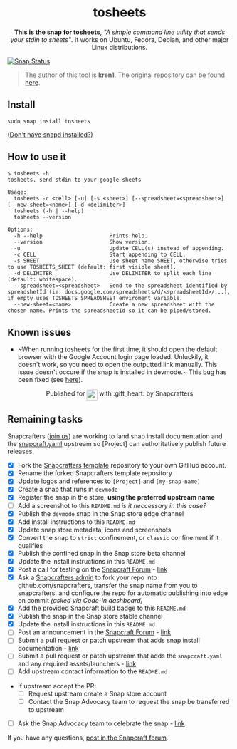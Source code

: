 <h1 align="center">tosheets</h1>
<p align="center"><b>This is the snap for tosheets</b>, <i>"A simple command line utility that sends your stdin to sheets"</i>. It works on Ubuntu, Fedora, Debian, and other major Linux
distributions.</p>

[![Snap Status](https://build.snapcraft.io/badge/konrad11901/tosheets-snap.svg)](https://build.snapcraft.io/user/konrad11901/tosheets-snap)

> The author of this tool is **kren1**. The original repository can be found [here](https://github.com/kren1/tosheets).
<!-- Uncomment and modify this when you are provided a build status badge
<p align="center">
<a href="https://build.snapcraft.io/user/snapcrafters/fork-and-rename-me"><img src="https://build.snapcraft.io/badge/snapcrafters/fork-and-rename-me.svg" alt="Snap Status"></a>
</p>
-->

## Install

    sudo snap install tosheets

([Don't have snapd installed?](https://snapcraft.io/docs/core/install))

## How to use it
    $ tosheets -h
    tosheets, send stdin to your google sheets

    Usage:
      tosheets -c <cell> [-u] [-s <sheet>] [--spreadsheet=<spreadsheet>] [--new-sheet=<name>] [-d <delimiter>]
      tosheets (-h | --help)
      tosheets --version
      
    Options:
      -h --help                     Prints help.
      --version                     Show version.
      -u                            Update CELL(s) instead of appending.
      -c CELL                       Start appending to CELL.
      -s SHEET                      Use sheet name SHEET, otherwise tries to use TOSHEETS_SHEET (default: first visible sheet). 
      -d DELIMITER                  Use DELIMITER to split each line (default: whitespace).
      --spreadsheet=<spreadsheet>   Send to the spreadsheet identified by spreadshetId (ie. docs.google.com/spreadsheets/d/<spreadsheetId>/...), if empty uses TOSHEETS_SPREADSHEET enviroment variable.                                
      --new-sheet=<name>            Create a new spreadsheet with the chosen name. Prints the spreadsheetId so it can be piped/stored.


## Known issues

* ~When running tosheets for the first time, it should open the default browser with the Google Account login page loaded. Unluckily, it doesn't work, so you need to open the outputted link manually. This issue doesn't occure if the snap is installed in devmode.~ This bug has been fixed (see [here](https://github.com/konrad11901/tosheets-snap/pull/1)).

<p align="center">Published for <img src="http://anything.codes/slack-emoji-for-techies/emoji/tux.png" align="top" width="24" /> with :gift_heart: by Snapcrafters</p>

## Remaining tasks

Snapcrafters ([join us](https://forum.snapcraft.io/t/join-snapcrafters/1325)) 
are working to land snap install documentation and
the [snapcraft.yaml](https://github.com/snapcrafters/fork-and-rename-me/blob/master/snap/snapcraft.yaml)
upstream so [Project] can authoritatively publish future releases.

  - [x] Fork the [Snapcrafters template](https://github.com/snapcrafters/fork-and-rename-me) repository to your own GitHub account.
  - [x] Rename the forked Snapcrafters template repository
  - [x] Update logos and references to `[Project]` and `[my-snap-name]`
  - [x] Create a snap that runs in `devmode`
  - [x] Register the snap in the store, **using the preferred upstream name**
  - [ ] Add a screenshot to this `README.md` _is it neccessary in this case?_
  - [x] Publish the `devmode` snap in the Snap store edge channel
  - [x] Add install instructions to this `README.md`
  - [x] Update snap store metadata, icons and screenshots
  - [x] Convert the snap to `strict` confinement, or `classic` confinement if it qualifies
  - [x] Publish the confined snap in the Snap store beta channel
  - [x] Update the install instructions in this `README.md`
  - [x] Post a call for testing on the [Snapcraft Forum](https://forum.snapcraft.io) - [link](https://forum.snapcraft.io/t/call-for-testing-tosheets/3109/1)
  - [x] Ask a [Snapcrafters admin](https://github.com/orgs/snapcrafters/people?query=%20role%3Aowner) to fork your repo into github.com/snapcrafters, transfer the snap name from you to snapcrafters, and configure the repo for automatic publishing into edge on commit _(asked via Code-in dashboard)_
  - [x] Add the provided Snapcraft build badge to this `README.md`
  - [x] Publish the snap in the Snap store stable channel
  - [x] Update the install instructions in this `README.md`
  - [ ] Post an announcement in the [Snapcraft Forum](https://forum.snapcraft.io) - [link]()
  - [ ] Submit a pull request or patch upstream that adds snap install documentation - [link]()
  - [ ] Submit a pull request or patch upstream that adds the `snapcraft.yaml` and any required assets/launchers - [link]()
  - [ ] Add upstream contact information to the `README.md`  
  - If upstream accept the PR:
    - [ ] Request upstream create a Snap store account
    - [ ] Contact the Snap Advocacy team to request the snap be transferred to upstream
  - [ ] Ask the Snap Advocacy team to celebrate the snap - [link]()

If you have any questions, [post in the Snapcraft forum](https://forum.snapcraft.io).

<!-- 
## The Snapcrafters

| [![Your Name](http://gravatar.com/avatar/bc0bced65e963eb5c3a16cab8b004431/?s=128)](https://github.com/yourname/) |
| :---: |
| [Your Name](https://github.com/yourname/) |
--> 

<!-- Uncomment and modify this when you have upstream contacts
## Upstream

| [![Upstream Name](http://gravatar.com/avatar/bc0bced65e963eb5c3a16cab8b004431?s=128)](https://github.com/upstreamname) |
| :---: |
| [Upstream Name](https://github.com/upstreamname) |
-->
